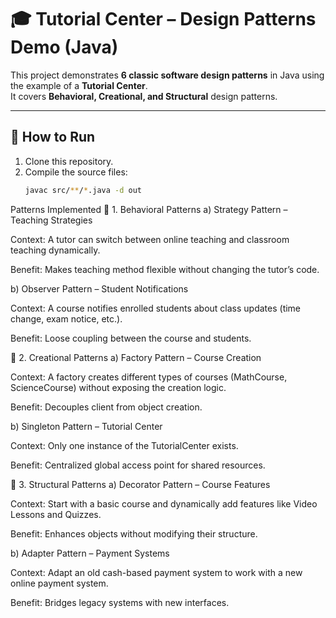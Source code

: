# 🎓 Tutorial Center – Design Patterns Demo (Java)

This project demonstrates **6 classic software design patterns** in Java using the example of a **Tutorial Center**.  
It covers **Behavioral, Creational, and Structural** design patterns.

---


## 🚀 How to Run

1. Clone this repository.
2. Compile the source files:
   ```bash
   javac src/**/*.java -d out
Patterns Implemented
🔹 1. Behavioral Patterns
a) Strategy Pattern – Teaching Strategies

Context: A tutor can switch between online teaching and classroom teaching dynamically.

Benefit: Makes teaching method flexible without changing the tutor’s code.

b) Observer Pattern – Student Notifications

Context: A course notifies enrolled students about class updates (time change, exam notice, etc.).

Benefit: Loose coupling between the course and students.

🔹 2. Creational Patterns
a) Factory Pattern – Course Creation

Context: A factory creates different types of courses (MathCourse, ScienceCourse) without exposing the creation logic.

Benefit: Decouples client from object creation.

b) Singleton Pattern – Tutorial Center

Context: Only one instance of the TutorialCenter exists.

Benefit: Centralized global access point for shared resources.

🔹 3. Structural Patterns
a) Decorator Pattern – Course Features

Context: Start with a basic course and dynamically add features like Video Lessons and Quizzes.

Benefit: Enhances objects without modifying their structure.

b) Adapter Pattern – Payment Systems

Context: Adapt an old cash-based payment system to work with a new online payment system.

Benefit: Bridges legacy systems with new interfaces.